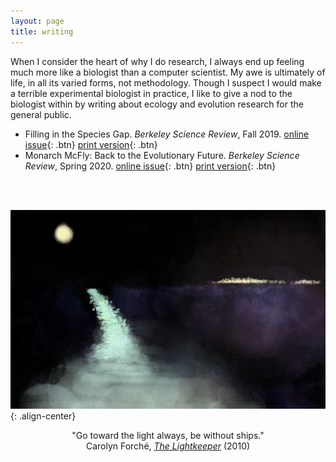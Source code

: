 ```yaml
---
layout: page
title: writing
---
```


When I consider the heart of why I do research, I always end up feeling much more like a biologist than a computer scientist. My awe is ultimately of life, in all its varied forms, not methodology. Though I suspect I would make a terrible experimental biologist in practice, I like to give a nod to the biologist within by writing about ecology and evolution research for the general public. 
- Filling in the Species Gap. *Berkeley Science Review*, Fall 2019. [online issue](https://berkeleysciencereview.com/article/filling-species-gap/){: .btn} [print version](/writing/bsr_fall2019.pdf){: .btn}
- Monarch McFly: Back to the Evolutionary Future. *Berkeley Science Review*, Spring 2020. [online issue](https://berkeleysciencereview.com/article/monarch-mcfly-back-to-the-evolutionary-future/){: .btn} [print version](/writing/bsr_spring2020.pdf){: .btn}

<br><br>

![center-aligned-image](/images/nightlight_small.png){: .align-center}

<p style="text-align: center;">
"Go toward the light always, be without ships."<br>
Carolyn Forché, <a href="https://www.newyorker.com/magazine/2010/05/03/the-lightkeeper"><em>The Lightkeeper</em></a> (2010)<br>
</p>

